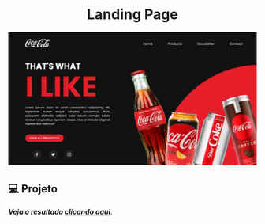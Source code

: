 <h1 align="center"> Landing Page </h1>

![Imagem de Exemplo](https://github.com/Vanvilas/LandingPage/blob/main/screenshots%20landingpage.jpeg)

## 💻 Projeto

_**Veja o resultado [clicando aqui](https://vanvilas/.github.io/LandingPage)**_.
